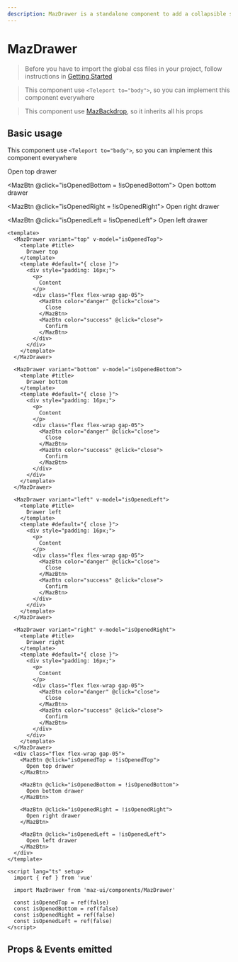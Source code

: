 ```yaml
---
description: MazDrawer is a standalone component to add a collapsible sidebar
---
```


# MazDrawer

> Before you have to import the global css files in your project, follow instructions in [Getting Started](./../guide/getting-started.md)

> This component use `<Teleport to="body">`, so you can implement this component everywhere

> This component use [MazBackdrop](./maz-backdrop.md), so it inherits all his props

## Basic usage

This component use `<Teleport to="body">`, so you can implement this component everywhere

<MazDrawer variant="top" v-model="isOpenedTop">
  <template #title>
    Drawer top
  </template>
  <template #default="{ close }">
    <div style="padding: 16px;">
      <p>
        Content
      </p>
      <div class="flex flex-wrap gap-05">
        <MazBtn color="danger" @click="close">
          Close
        </MazBtn>
        <MazBtn color="success" @click="close">
          Confirm
        </MazBtn>
      </div>
    </div>
  </template>
</MazDrawer>

<MazDrawer variant="bottom" v-model="isOpenedBottom">
  <template #title>
    Drawer bottom
  </template>
  <template #default="{ close }">
    <div style="padding: 16px;">
      <p>
        Content
      </p>
      <div class="flex flex-wrap gap-05">
        <MazBtn color="danger" @click="close">
          Close
        </MazBtn>
        <MazBtn color="success" @click="close">
          Confirm
        </MazBtn>
      </div>
    </div>
  </template>
</MazDrawer>

<MazDrawer variant="left" v-model="isOpenedLeft">
  <template #title>
    Drawer left
  </template>
  <template #default="{ close }">
    <div style="padding: 16px;">
      <p>
        Content
      </p>
      <div class="flex flex-wrap gap-05">
        <MazBtn color="danger" @click="close">
          Close
        </MazBtn>
        <MazBtn color="success" @click="close">
          Confirm
        </MazBtn>
      </div>
    </div>
  </template>
</MazDrawer>

<MazDrawer variant="right" v-model="isOpenedRight">
  <template #title>
    Drawer right
  </template>
  <template #default="{ close }">
    <div style="padding: 16px;">
      <p>
        Content
      </p>
      <div class="flex flex-wrap gap-05">
        <MazBtn color="danger" @click="close">
          Close
        </MazBtn>
        <MazBtn color="success" @click="close">
          Confirm
        </MazBtn>
      </div>
    </div>
  </template>
</MazDrawer>

<div class="flex flex-wrap gap-05">
  <MazBtn @click="isOpenedTop = !isOpenedTop">
    Open top drawer
  </MazBtn>

  <MazBtn @click="isOpenedBottom = !isOpenedBottom">
    Open bottom drawer
  </MazBtn>

  <MazBtn @click="isOpenedRight = !isOpenedRight">
    Open right drawer
  </MazBtn>

  <MazBtn @click="isOpenedLeft = !isOpenedLeft">
    Open left drawer
  </MazBtn>
</div>

```vue
<template>
  <MazDrawer variant="top" v-model="isOpenedTop">
    <template #title>
      Drawer top
    </template>
    <template #default="{ close }">
      <div style="padding: 16px;">
        <p>
          Content
        </p>
        <div class="flex flex-wrap gap-05">
          <MazBtn color="danger" @click="close">
            Close
          </MazBtn>
          <MazBtn color="success" @click="close">
            Confirm
          </MazBtn>
        </div>
      </div>
    </template>
  </MazDrawer>

  <MazDrawer variant="bottom" v-model="isOpenedBottom">
    <template #title>
      Drawer bottom
    </template>
    <template #default="{ close }">
      <div style="padding: 16px;">
        <p>
          Content
        </p>
        <div class="flex flex-wrap gap-05">
          <MazBtn color="danger" @click="close">
            Close
          </MazBtn>
          <MazBtn color="success" @click="close">
            Confirm
          </MazBtn>
        </div>
      </div>
    </template>
  </MazDrawer>

  <MazDrawer variant="left" v-model="isOpenedLeft">
    <template #title>
      Drawer left
    </template>
    <template #default="{ close }">
      <div style="padding: 16px;">
        <p>
          Content
        </p>
        <div class="flex flex-wrap gap-05">
          <MazBtn color="danger" @click="close">
            Close
          </MazBtn>
          <MazBtn color="success" @click="close">
            Confirm
          </MazBtn>
        </div>
      </div>
    </template>
  </MazDrawer>

  <MazDrawer variant="right" v-model="isOpenedRight">
    <template #title>
      Drawer right
    </template>
    <template #default="{ close }">
      <div style="padding: 16px;">
        <p>
          Content
        </p>
        <div class="flex flex-wrap gap-05">
          <MazBtn color="danger" @click="close">
            Close
          </MazBtn>
          <MazBtn color="success" @click="close">
            Confirm
          </MazBtn>
        </div>
      </div>
    </template>
  </MazDrawer>
  <div class="flex flex-wrap gap-05">
    <MazBtn @click="isOpenedTop = !isOpenedTop">
      Open top drawer
    </MazBtn>

    <MazBtn @click="isOpenedBottom = !isOpenedBottom">
      Open bottom drawer
    </MazBtn>

    <MazBtn @click="isOpenedRight = !isOpenedRight">
      Open right drawer
    </MazBtn>

    <MazBtn @click="isOpenedLeft = !isOpenedLeft">
      Open left drawer
    </MazBtn>
  </div>
</template>

<script lang="ts" setup>
  import { ref } from 'vue'

  import MazDrawer from 'maz-ui/components/MazDrawer'

  const isOpenedTop = ref(false)
  const isOpenedBottom = ref(false)
  const isOpenedRight = ref(false)
  const isOpenedLeft = ref(false)
</script>
```

## Props & Events emitted

<ComponentPropDoc component="MazDrawer" />

<script lang="ts" setup>
  import { ref } from 'vue'

  const isOpenedTop = ref(false)
  const isOpenedBottom = ref(false)
  const isOpenedRight = ref(false)
  const isOpenedLeft = ref(false)
</script>

